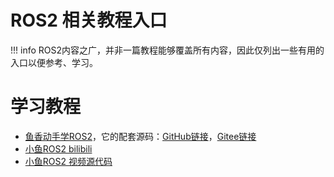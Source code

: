 # ROS2 相关教程入口

!!! info
    ROS2内容之广，并非一篇教程能够覆盖所有内容，因此仅列出一些有用的入口以便参考、学习。

# 学习教程
- [鱼香动手学ROS2](https://fishros.com/d2lros2/#/)，它的配套源码：[GitHub链接](https://github.com/fishros/ros2bookcode)，[Gitee链接](https://gitee.com/ohhuo/ros2bookcode)
- [小鱼ROS2 bilibili](https://www.bilibili.com/video/BV1GW42197Ck?spm_id_from=333.788.videopod.sections&vd_source=7bd9495d31281f143b7b2db3418d2f17)
- [小鱼ROS2 视频源代码](https://github.com/fishros/ros2bookcode)